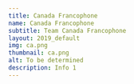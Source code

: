 ```yaml
---
title: Canada Francophone
name: Canada Francophone
subtitle: Team Canada Francophone
layout: 2019_default
img: ca.png
thumbnail: ca.png
alt: To be determined
description: Info 1
---
```

